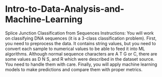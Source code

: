 # Intro-to-Data-Analysis-and-Machine-Learning
Splice Junction Classification from Sequences Instructions:
                     You will work on classifying DNA sequences (it is a 3-class classification problem). First, you need to preprocess the data. It contains string values, but you need to convert each sample to numerical values to be able to feed it into ML algorithms. Although normal sequence characters are A T G or C, there are some values as D N S, and R which were described in the dataset source. You need to handle them with care. Finally, you will apply machine learning models to make predictions and compare them with proper metrics.
